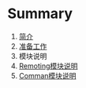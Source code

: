 # Summary

1. [简介](README.md)
2. [准备工作](zhun-bei-gong-zuo.md)
3. 模块说明
4. [Remoting模块说明](xiang-mu-jie-gou-shuo-ming.md)
5.  [Comman模块说明](comman.md)



